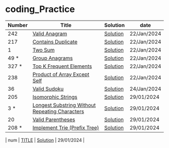 # coding_Practice
| Number | Title |	Solution	| date |
| --- | --------------------- | --- | --- |
| 242 | [Valid Anagram](https://leetcode.com/problems/valid-anagram/description/) | [Solution](/242) | 22/Jan/2024 |
| 217 | [Contains Duplicate](https://leetcode.com/problems/contains-duplicate/description/) | [Solution](/217) | 22/Jan/2024 |
| 1 | [Two Sum](https://leetcode.com/problems/two-sum/description/) | [Solution](/1) | 22/Jan/2024 |
| 49 * | [Group Anagrams](https://leetcode.com/problems/group-anagrams/description/) | [Solution](/49) | 22/Jan/2024 |
| 327 * | [Top K Frequent Elements](https://leetcode.com/problems/top-k-frequent-elements/) | [Solution](/347) | 22/Jan/2024 |
| 238 | [Product of Array Except Self](https://leetcode.com/problems/product-of-array-except-self/description/) | [Solution](/238) | 22/Jan/2024 |
| 36 | [Valid Sudoku](https://leetcode.com/problems/valid-sudoku/description/) | [Solution](/36) | 24/Jan/2024 |
| 205 | [Isomorphic Strings](https://leetcode.com/problems/isomorphic-strings/description/) | [Solution](/205) | 29/01/2024 |
| 3 * | [Longest Substring Without Repeating Characters](https://leetcode.com/problems/longest-substring-without-repeating-characters/description/) | [Solution](/3) | 29/01/2024 |
| 20 | [Valid Parentheses](https://leetcode.com/problems/valid-parentheses/description/) | [Solution](/20) | 29/01/2024 |
| 208 * | [Implement Trie (Prefix Tree)](https://leetcode.com/problems/implement-trie-prefix-tree/description/) | [Solution](/208) | 29/01/2024 |



| num | [TITLE](url) | [Solution](/num) | 29/01/2024 |
